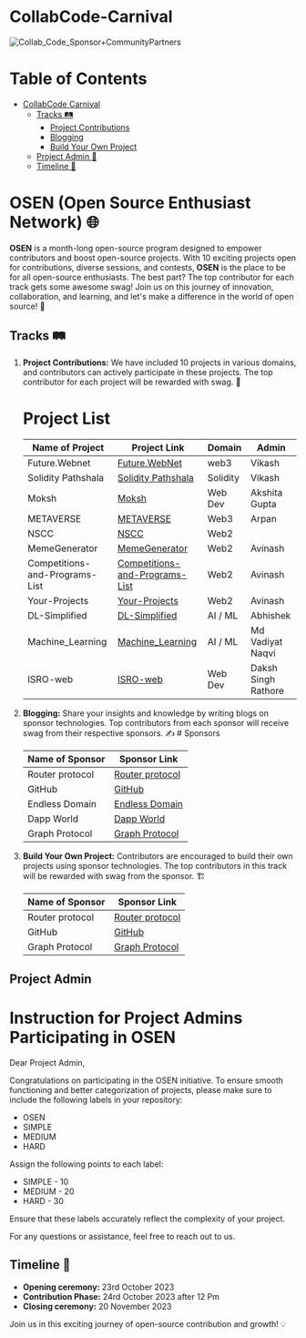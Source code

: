 # CollabCode-Carnival

![Collab_Code_Sponsor+CommunityPartners](https://github.com/OSE-NETWORK/CollabCode-Carnival/assets/85225156/57824f18-7231-4b9f-b298-da455aeb758c)

# Table of Contents

- [CollabCode Carnival](#osen-open-source-enthusiast-network-)
  - [Tracks 🛤️](#tracks-️)
    - [Project Contributions](#project-contributions)
    - [Blogging](#blogging)
    - [Build Your Own Project](#build-your-own-project)
  - [Project Admin 📆](#Project-Admin)
  - [Timeline 📆](#timeline-️)

# OSEN (Open Source Enthusiast Network) 🌐

**OSEN** is a month-long open-source program designed to empower contributors and boost open-source projects. With 10 exciting projects open for contributions, diverse sessions, and contests, **OSEN** is the place to be for all open-source enthusiasts. The best part? The top contributor for each track gets some awesome swag! Join us on this journey of innovation, collaboration, and learning, and let's make a difference in the world of open source! 🚀

## Tracks 🛤️

1. **Project Contributions:** We have included 10 projects in various domains, and contributors can actively participate in these projects. The top contributor for each project will be rewarded with swag. 🌟

   # Project List

   | Name of Project                | Project Link                                                                                      | Domain   | Admin            |
   | ------------------------------ | ------------------------------------------------------------------------------------------------- | -------- | ---------------- |
   | Future.Webnet                  | [Future.WebNet](https://github.com/Vikash-8090-Yadav/Future.WebNet)                               | web3     | Vikash           |
   | Solidity Pathshala             | [Solidity Pathshala](https://github.com/Vikash-8090-Yadav/Solidity-Pathshala)                     | Solidity | Vikash           |
   | Moksh                          | [Moksh](https://github.com/akshitagupta15june/Moksh)                                              | Web Dev  | Akshita Gupta    |
   | METAVERSE                      | [METAVERSE](https://github.com/apu52/METAVERSE)                                                   | Web3     | Arpan            |
   | NSCC                           | [NSCC](https://github.com/NSCC-BPIT/NSCC-BPIT-Website)                                            | Web2     |                  |
   | MemeGenerator                  | [MemeGenerator](https://github.com/avinash201199/MemeGenerator)                                   | Web2     | Avinash          |
   | Competitions-and-Programs-List | [Competitions-and-Programs-List](https://github.com/avinash201199/Competitions-and-Programs-List) | Web2     | Avinash          |
   | Your-Projects                  | [Your-Projects](https://github.com/avinash201199/Your-Projects)                                   | Web2     | Avinash          |
   | DL-Simplified                  | [DL-Simplified](https://github.com/abhisheks008/DL-Simplified)                                    | AI / ML  | Abhishek         |
   | Machine_Learning               | [Machine_Learning](https://github.com/mdvadiyatnaqvi/Machine_Learning)                            | AI / ML  | Md Vadiyat Naqvi |
   | ISRO-web               | [ISRO-web](https://github.com/dakshsinghrathore/ISRO-web)                            | Web Dev  |Daksh Singh Rathore |

2. **Blogging:** Share your insights and knowledge by writing blogs on sponsor technologies. Top contributors from each sponsor will receive swag from their respective sponsors. ✍️ # Sponsors

   | Name of Sponsor | Sponsor Link                                               |
   | --------------- | ---------------------------------------------------------- |
   | Router protocol | [Router protocol](https://devnet-docs.routerprotocol.com/) |
   | GitHub          | [GitHub](https://github.com)                               |
   | Endless Domain  | [Endless Domain](https://endlessdomains.io/)               |
   | Dapp World      | [Dapp World](https://dapp-world.com/)                      |
   | Graph Protocol  | [Graph Protocol](https://thegraph.com/)                    |

3. **Build Your Own Project:** Contributors are encouraged to build their own projects using sponsor technologies. The top contributors in this track will be rewarded with swag from the sponsor. 🏗️

   | Name of Sponsor | Sponsor Link                                               |
   | --------------- | ---------------------------------------------------------- |
   | Router protocol | [Router protocol](https://devnet-docs.routerprotocol.com/) |
   | GitHub          | [GitHub](https://github.com)                               |
   | Graph Protocol  | [Graph Protocol](https://thegraph.com/)                    |

## Project Admin

# Instruction for Project Admins Participating in OSEN

Dear Project Admin,

Congratulations on participating in the OSEN initiative. To ensure smooth functioning and better categorization of projects, please make sure to include the following labels in your repository:

- OSEN
- SIMPLE
- MEDIUM
- HARD

Assign the following points to each label:

- SIMPLE - 10
- MEDIUM - 20
- HARD - 30

Ensure that these labels accurately reflect the complexity of your project.

For any questions or assistance, feel free to reach out to us.

## Timeline 📆

- **Opening ceremony:** 23rd October 2023
- **Contribution Phase:** 24rd October 2023 after 12 Pm
- **Closing ceremony:** 20 November 2023

Join us in this exciting journey of open-source contribution and growth! 💡
